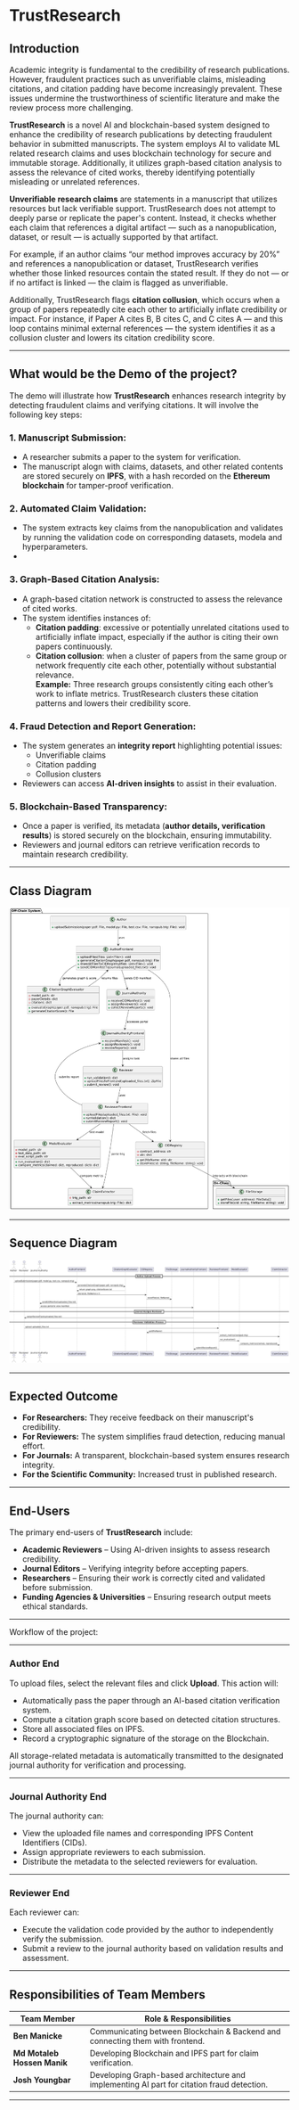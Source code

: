 # TrustResearch

## Introduction
Academic integrity is fundamental to the credibility of research publications. However, fraudulent practices such as unverifiable claims, misleading citations, and citation padding have become increasingly prevalent. These issues undermine the trustworthiness of scientific literature and make the review process more challenging.

**TrustResearch** is a novel AI and blockchain-based system designed to enhance the credibility of research publications by detecting fraudulent behavior in submitted manuscripts. The system employs AI to validate ML related research claims and uses blockchain technology for secure and immutable storage. Additionally, it utilizes graph-based citation analysis to assess the relevance of cited works, thereby identifying potentially misleading or unrelated references.

**Unverifiable research claims** are statements in a manuscript that utilizes resources but lack verifiable support. TrustResearch does not attempt to deeply parse or replicate the paper's content. Instead, it checks whether each claim that references a digital artifact — such as a nanopublication, dataset, or result — is actually supported by that artifact.

For example, if an author claims “our method improves accuracy by 20%” and references a nanopublication or dataset, TrustResearch verifies whether those linked resources contain the stated result. If they do not — or if no artifact is linked — the claim is flagged as unverifiable.

Additionally, TrustResearch flags **citation collusion**, which occurs when a group of papers repeatedly cite each other to artificially inflate credibility or impact. For instance, if Paper A cites B, B cites C, and C cites A — and this loop contains minimal external references — the system identifies it as a collusion cluster and lowers its citation credibility score.


---

## What would be the Demo of the project?

The demo will illustrate how **TrustResearch** enhances research integrity by detecting fraudulent claims and verifying citations. It will involve the following key steps:

### 1. Manuscript Submission:
- A researcher submits a paper to the system for verification.
- The manuscript alogn with claims, datasets, and other related contents are stored securely on **IPFS**, with a hash recorded on the **Ethereum blockchain** for tamper-proof verification.

### 2. Automated Claim Validation:
- The system extracts key claims from the nanopublication and validates by running the validation code on corresponding datasets, modela and hyperparameters.
- 
### 3. Graph-Based Citation Analysis:
- A graph-based citation network is constructed to assess the relevance of cited works.
- The system identifies instances of:
  - **Citation padding**: excessive or potentially unrelated citations used to artificially inflate impact, especially if the author is citing their own papers continuously.
  - **Citation collusion**: when a cluster of papers from the same group or network frequently cite each other, potentially without substantial relevance.  
    **Example:** Three research groups consistently citing each other’s work to inflate metrics. TrustResearch clusters these citation patterns and lowers their credibility score.

### 4. Fraud Detection and Report Generation:
- The system generates an **integrity report** highlighting potential issues:
  - Unverifiable claims  
  - Citation padding  
  - Collusion clusters
- Reviewers can access **AI-driven insights** to assist in their evaluation.

### 5. Blockchain-Based Transparency:
- Once a paper is verified, its metadata (**author details, verification results**) is stored securely on the blockchain, ensuring immutability.
- Reviewers and journal editors can retrieve verification records to maintain research credibility.

---

## Class Diagram

![Class Diagram](Diagrams/Class%20Diagram.png)

---

## Sequence Diagram

![Sequence Diagram](Diagrams/Sequence%20Diagram.png)

---

## Expected Outcome
- **For Researchers:** They receive feedback on their manuscript's credibility.
- **For Reviewers:** The system simplifies fraud detection, reducing manual effort.
- **For Journals:** A transparent, blockchain-based system ensures research integrity.
- **For the Scientific Community:** Increased trust in published research.

---

## End-Users
The primary end-users of **TrustResearch** include:
- **Academic Reviewers** – Using AI-driven insights to assess research credibility.
- **Journal Editors** – Verifying integrity before accepting papers.
- **Researchers** – Ensuring their work is correctly cited and validated before submission.
- **Funding Agencies & Universities** – Ensuring research output meets ethical standards.

---

Workflow of the project:

---

### Author End

To upload files, select the relevant files and click **Upload**. This action will:
- Automatically pass the paper through an AI-based citation verification system.
- Compute a citation graph score based on detected citation structures.
- Store all associated files on IPFS.
- Record a cryptographic signature of the storage on the Blockchain.

All storage-related metadata is automatically transmitted to the designated journal authority for verification and processing.

---

### Journal Authority End

The journal authority can:
- View the uploaded file names and corresponding IPFS Content Identifiers (CIDs).
- Assign appropriate reviewers to each submission.
- Distribute the metadata to the selected reviewers for evaluation.

---

### Reviewer End

Each reviewer can:
- Execute the validation code provided by the author to independently verify the submission.
- Submit a review to the journal authority based on validation results and assessment.

---

## Responsibilities of Team Members

| Team Member              | Role & Responsibilities                                                                 |
|--------------------------|------------------------------------------------------------------------------------------|
| **Ben Manicke**          | Communicating between Blockchain & Backend and connecting them with frontend.            |
| **Md Motaleb Hossen Manik** | Developing Blockchain and IPFS part for claim verification.                           |
| **Josh Youngbar**        | Developing Graph-based architecture and implementing AI part for citation fraud detection. |

---
<!--
## Team Member Coordination
- **Meeting Time:** **Wednesday at 12:00 PM at Union.**

## Communication Channel
- **Primary platform:** **Discord** for daily discussions and quick updates.
-->
